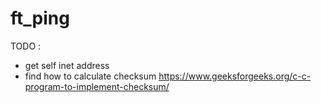# ft_ping

TODO :
- get self inet address
- find how to calculate checksum
https://www.geeksforgeeks.org/c-c-program-to-implement-checksum/